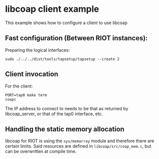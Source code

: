 # libcoap client example

This example shows how to configure a client to use libcoap

## Fast configuration (Between RIOT instances):

Preparing the logical interfaces:

    sudo ./../../dist/tools/tapsetup/tapsetup --create 2

## Client invocation
For the client:

    PORT=tap0 make term
    coapc

The IP address to connect to needs to be that as returned by libcoap_server,
or that of the tap0 interface, etc.

## Handling the static memory allocation

libcoap for RIOT is using the `sys/memarray` module and therefore there
are certain limits. Said resources are defined in `libcoap/src/coap_mem.c`,
but can be overwritten at compile time.
